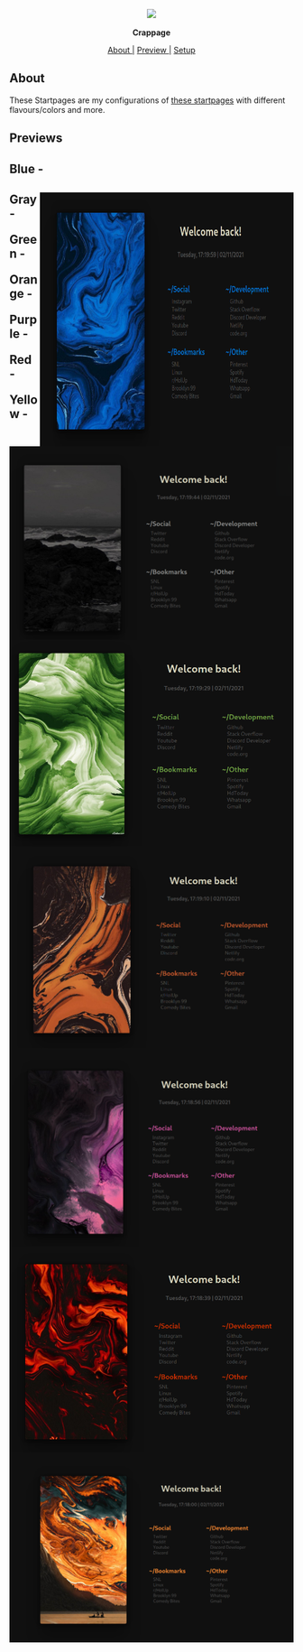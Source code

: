 <p align="center">
  <img width="25%" src="https://cdn.discordapp.com/avatars/696245520129196063/86c414c669e503c8843fcbe02c95cd8d.png" />
</p>

<p align="center">
  <b>Crappage</b>
</p>

<p align="center">
<a href="#about">About  |</a>
<a href="#previews">Preview  |</a>
<a href="#setup">Setup  </a>
</p>

## About

These Startpages are my configurations of [these startpages](https://github.com/HeavyRain266/Startpage) with different flavours/colors and more.

## Previews
<p>
<h2>Blue -<h2> 

<img src="previews/blue.png" alt="img" align="right" height="450px" width="450px">
</p>

<p>
Gray - 

<img src="previews/gray.png" alt="img" align="right">
</p>

<p>
Green - 

<img src="previews/green.png" alt="img" align="right">
</p>

<p>
Orange - 

<img src="previews/orange.png" alt="img" align="right">
</p>

<p>
  
Purple - 

<img src="previews/purple.png" alt="img" align="right">
</p>

<p>
Red - 

<img src="previews/red.png" alt="img" align="right">
</p>

<p>
Yellow - 

<img src="previews/yellow.png" alt="img" align="right">
</p>
